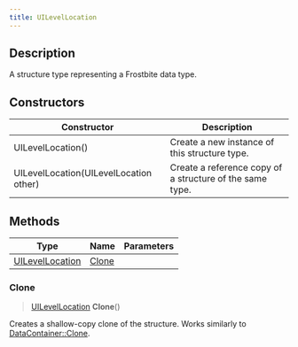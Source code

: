 ```yaml
---
title: UILevelLocation
---
```

## Description

A structure type representing a Frostbite data type.

## Constructors

| Constructor                            | Description                                              |
| -------------------------------------- | -------------------------------------------------------- |
| UILevelLocation()                      | Create a new instance of this structure type.            |
| UILevelLocation(UILevelLocation other) | Create a reference copy of a structure of the same type. |

## Methods

| Type                               | Name            | Parameters |
| ---------------------------------- | --------------- | ---------- |
| [UILevelLocation](/vext/ref/fb/uilevellocation/) | [Clone](#clone) |            |

### Clone

> [UILevelLocation](/vext/ref/fb/uilevellocation/) **Clone**()

Creates a shallow-copy clone of the structure. Works similarly to [DataContainer::Clone](/vext/ref/shared/class/datacontainer#clone).
